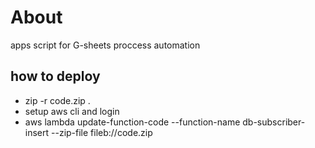 # About

apps script for G-sheets proccess automation

## how to deploy

- zip -r code.zip .
- setup aws cli and login
- aws lambda update-function-code --function-name db-subscriber-insert --zip-file fileb://code.zip
